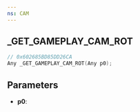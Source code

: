 ```yaml
---
ns: CAM
---
```

## _GET_GAMEPLAY_CAM_ROT

```c
// 0x602685BD85DD26CA
Any _GET_GAMEPLAY_CAM_ROT(Any p0);
```

## Parameters
* **p0**:
